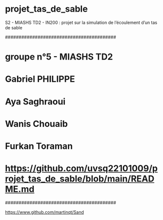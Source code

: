 # projet_tas_de_sable
S2 - MIASHS TD2 - IN200 : projet sur la simulation de l’écoulement d’un tas de sable

#########################################
# groupe n°5 - MIASHS TD2
# Gabriel PHILIPPE
# Aya Saghraoui
# Wanis Chouaib
# Furkan Toraman
# https://github.com/uvsq22101009/projet_tas_de_sable/blob/main/README.md
#########################################



https://www.github.com/martinqt/Sand
